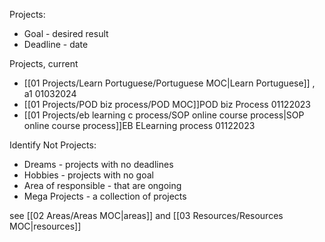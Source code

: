 
Projects:
 - Goal - desired result
 - Deadline - date

Projects, current
- [[01 Projects/Learn Portuguese/Portuguese MOC|Learn Portuguese]] , a1 01032024
- [[01 Projects/POD biz process/POD MOC]]POD biz Process 01122023
- [[01 Projects/eb learning c process/SOP online course process|SOP online course process]]EB ELearning  process 01122023


Identify Not Projects:
 - Dreams - projects with no deadlines
 - Hobbies - projects with no goal
 - Area of responsible  - that are ongoing
 - Mega Projects - a collection of projects

see [[02 Areas/Areas MOC|areas]] and [[03 Resources/Resources MOC|resources]]

